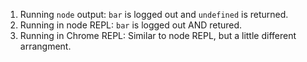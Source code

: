 1. Running `node` output: `bar` is logged out  and `undefined` is returned.
2. Running in node REPL: `bar` is logged out AND retured.
3. Running in Chrome REPL: Similar to node REPL, but a little different arrangment.
